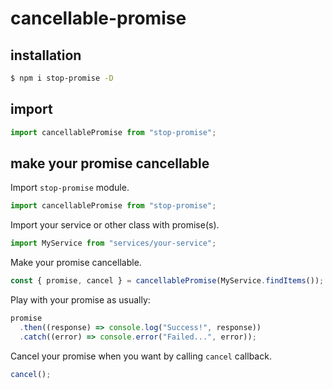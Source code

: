 # cancellable-promise

## installation

```bash
$ npm i stop-promise -D
```

## import

```js
import cancellablePromise from "stop-promise";
```

## make your promise cancellable

Import `stop-promise` module.

```js
import cancellablePromise from "stop-promise";
```

Import your service or other class with promise(s).

```js
import MyService from "services/your-service";
```

Make your promise cancellable.

```js
const { promise, cancel } = cancellablePromise(MyService.findItems());
```

Play with your promise as usually:

```js
promise
  .then((response) => console.log("Success!", response))
  .catch((error) => console.error("Failed...", error));
```

Cancel your promise when you want by calling `cancel` callback.

```js
cancel();
```
